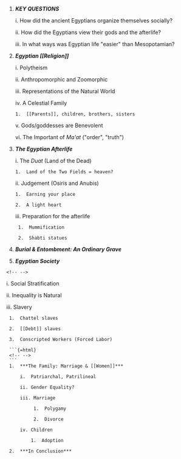 1.  ***KEY QUESTIONS***

    i.  How did the ancient Egyptians organize themselves socially?

    ii. How did the Egyptians view their gods and the afterlife?

    iii. In what ways was Egyptian life "easier" than Mesopotamian?

2.  ***Egyptian [[Religion]]***

    i.  Polytheism

    ii. Anthropomorphic and Zoomorphic

    iii. Representations of the Natural World

    iv. A Celestial Family

        1.  [[Parents]], children, brothers, sisters

    v.  Gods/goddesses are Benevolent

    vi. The Important of *Ma'at* ("order", "truth")

3.  ***The Egyptian Afterlife***

    i.  The *Duat* (Land of the Dead)

        1.  Land of the Two Fields = heaven?

    ii. Judgement (Osiris and Anubis)

        1.  Earning your place

        2.  A light heart

    iii. Preparation for the afterlife

         1.  Mummification

         2.  Shabti statues

4.  ***Burial & Entombment: An Ordinary Grave***

5.  ***Egyptian Society***

```{=html}
<!-- -->
```
i.  Social Stratification

ii. Inequality is Natural

iii. Slavery

     1.  Chattel slaves

     2.  [[Debt]] slaves

     3.  Conscripted Workers (Forced Labor)

     ```{=html}
     <!-- -->
     ```
     1.  ***The Family: Marriage & [[Women]]***

         i.  Patriarchal, Patrilineal

         ii. Gender Equality?

         iii. Marriage

              1.  Polygamy

              2.  Divorce

         iv. Children

             1.  Adoption

     2.  ***In Conclusion***
